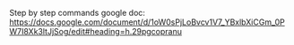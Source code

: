 Step by step commands google doc:
https://docs.google.com/document/d/1oW0sPjLoBvcv1V7_YBxlbXiCGm_0PW7I8Xk3ltJjSog/edit#heading=h.29pgcopranu

